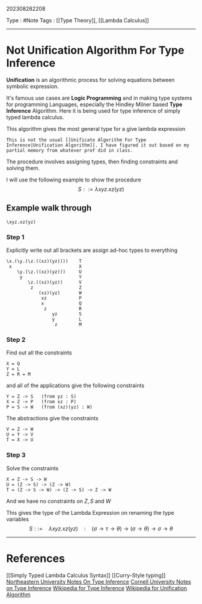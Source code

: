 202308282208

Type : #Note 
Tags : [[Type Theory]], [[Lambda Calculus]]

---
# Not Unification Algorithm For Type Inference

**Unification** is an algorithmic process for solving equations between symbolic expression.

It's famous use cases are **Logic Programming** and in making type systems for programming Languages, especially the Hindley Milner based **Type Inference** Algorithm. Here it is being used for type inference of simply typed lambda calculus.

This algorithm gives the most general type for a give lambda expression

```ad-warning
This is not the usual [[Unificate Algorithm For Type Inference|Unification Algorithm]]. I have figured it out based on my partial memory from whatever prof did in class.
```

The procedure involves assigning types, then finding constraints and solving them. 

I will use the following example to show the procedure 
$$
S::=\lambda xyz.xz(yz)
$$
## Example walk through
```
\xyz.xz(yz)
```

### Step 1
Explicitly write out all brackets are assign ad-hoc types to everything
```
\x.(\y.(\z.((xz)(yz))))    T
 x                         X
    \y.(\z.((xz)(yz)))     U
     y                     Y
        \z.((xz)(yz))      V
         z                 Z
            (xz)(yz)       W
             xz            P
             x             Q
              z            R
                 yz        S
                 y         L
                  z        M
```

### Step 2
Find out all the constraints 
```
X = Q
Y = L
Z = R = M
```

and all of the applications give the following  constraints
```
Y = Z -> S   (from yz : S)
X = Z -> P   (from xz : P)
P = S -> W   (from (xz)(yz) : W)
```

The abstractions give the constraints
```
V = Z -> W
U = Y -> V
T = X -> U
```

### Step 3
Solve the constraints
```
X = Z -> S -> W
U = (Z -> S) -> (Z -> W)
T = (Z -> S -> W) -> (Z -> S) -> Z -> W
```

And we have no constraints on $Z,S$ and $W$

This gives the type of the Lambda Expression on renaming the type variables
$$
S::=\quad \lambda xyz.xz(yz)\quad:\quad(\sigma\to\tau\to\theta)\to(\sigma\to\theta)\to\sigma\to\theta
$$

---
# References
[[Simply Typed Lambda Calculus Syntax]]
[[Curry-Style typing]]
[Northeastern University Notes On Type Inference](https://course.ccs.neu.edu/cs4410sp19/lec_type-inference_notes.html#%28part._.Unification%29)
[Cornell University Notes on Type Inference](https://www.cs.cornell.edu/courses/cs3110/2016fa/l/17-inference/notes.html)
[Wikipedia for Type Inference](https://en.wikipedia.org/wiki/Type_inference?useskin=vector#cite_note-Damas-and-Milner-1982-16)
[Wikipedia for Unification Algorithm](https://en.wikipedia.org/w/index.php?title=Unification_(computer_science)&useskin=vector#A_unification_algorithm)